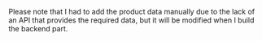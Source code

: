 Please note that I had to add the product data manually due to the lack of an API that provides the required data, but it will be modified when I build the backend part.
